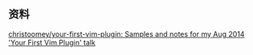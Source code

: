 ## 资料
[christoomey/your-first-vim-plugin: Samples and notes for my Aug 2014 'Your First Vim Plugin' talk](https://github.com/christoomey/your-first-vim-plugin)

